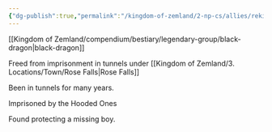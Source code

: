 ```yaml
---
{"dg-publish":true,"permalink":"/kingdom-of-zemland/2-np-cs/allies/reki/","tags":["Allies"]}
---
```




[[Kingdom of Zemland/compendium/bestiary/legendary-group/black-dragon\|black-dragon]] 

Freed from imprisonment in tunnels under [[Kingdom of Zemland/3. Locations/Town/Rose Falls\|Rose Falls]] 

Been in tunnels for many years.

Imprisoned by the Hooded Ones

Found protecting a missing boy.